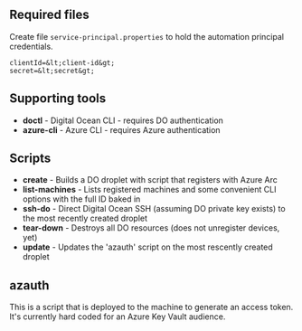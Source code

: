 ## Required files

Create file `service-principal.properties` to hold the automation principal credentials.

```
clientId=&lt;client-id&gt;
secret=&lt;secret&gt;
```

## Supporting tools

* **doctl** - Digital Ocean CLI - requires DO authentication
* **azure-cli** - Azure CLI - requires Azure authentication

## Scripts

* **create** - Builds a DO droplet with script that registers with Azure Arc
* **list-machines** - Lists registered machines and some convenient CLI options with the full ID baked in
* **ssh-do** - Direct Digital Ocean SSH (assuming DO private key exists) to the most recently created droplet
* **tear-down** - Destroys all DO resources (does not unregister devices, yet)
* **update** - Updates the 'azauth' script on the most rescently created droplet

## azauth

This is a script that is deployed to the machine to generate an access token.  It's currently hard coded for an Azure Key Vault audience.